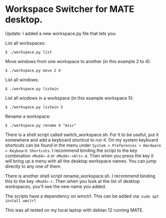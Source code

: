 # Workspace Switcher for MATE desktop.

Update: I added a new workspace.py file that lets you:

List all workspaces:

`$ ./workspace.py list`

Move windows from one workspace to another (in this example 2 to 4):

`$ ./workspace.py move 2 4`

List all windows:

`$ ./workspace.py listwin`

List all windows in a workspace (in this example workspace 5):

`$ ./workspace.py listwin 5`

Rename a workspace:

`$ ./workspace.py rename 4 "misc"`

There is a shell script called switch_workspace.sh. For it to be useful, put it
somewhere and add a keyboard shortcut to run it. On my system keyboard shortcuts
can be found in the menu under
`System > Preferences > Hardware > Keyboard Shortcuts`.
I recommend binding the script to the key combination `<Mod4>-d` or `<Mod4>-<Alt>-d`.
Then when you press the key it will bring up a menu with all the desktop 
workspace names. You can jump directly to any one of them.

There is another shell script rename_workspace.sh. I recommend binding this to
the key `<Mod4>-r`. Then when you look at the list of desktop workspaces, you'll
see the new name you added.

The scripts have a dependency on wmctrl. This can be added via:
`sudo apt install wmctrl`

This was all tested on my local laptop with debian 12 running MATE.
